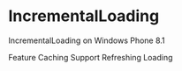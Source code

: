 # IncrementalLoading
IncrementalLoading on Windows Phone 8.1

Feature
	Caching Support
	Refreshing
	Loading